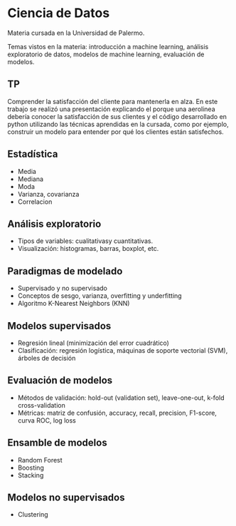 # Ciencia de Datos
Materia cursada en la Universidad de Palermo.

Temas vistos en la materia: introducción a machine learning, análisis exploratorio de datos, modelos de machine learning, evaluación de modelos.

## TP
Comprender la satisfacción del cliente para mantenerla en alza. En este trabajo se realizó una presentación explicando el porque una aerolinea debería conocer la satisfacción de sus clientes y el código desarrollado en python utilizando las técnicas aprendidas en la cursada, como por ejemplo, construir un modelo para entender por qué los clientes están satisfechos.

## Estadística
- Media
- Mediana
- Moda
- Varianza, covarianza
- Correlacion
  
## Análisis exploratorio
- Tipos de variables: cualitativasy cuantitativas.
- Visualización: histogramas, barras, boxplot, etc.

## Paradigmas de modelado
- Supervisado y no supervisado
- Conceptos de sesgo, varianza, overfitting y underfitting
- Algoritmo K-Nearest Neighbors (KNN)

## Modelos supervisados
- Regresión lineal (minimización del error cuadrático)
- Clasificación: regresión logística, máquinas de soporte vectorial (SVM), árboles de decisión

## Evaluación de modelos
- Métodos de validación: hold-out (validation set), leave-one-out, k-fold cross-validation
- Métricas: matriz de confusión, accuracy, recall, precision, F1-score, curva ROC, log loss

## Ensamble de modelos
- Random Forest
- Boosting
- Stacking

## Modelos no supervisados
- Clustering
